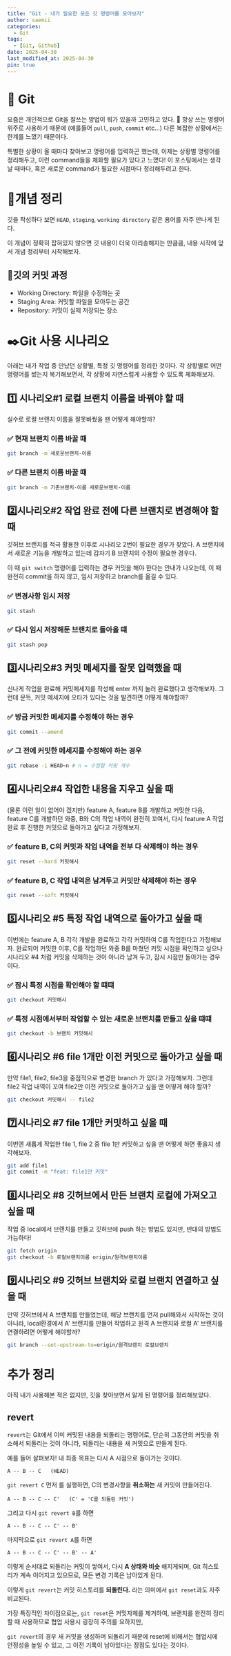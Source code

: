 ```yaml
---
title: "Git - 내가 필요한 모든 깃 명령어를 모아보자"
author: saemii
categories:
  - Git
tags:
  - [Git, Github]
date: 2025-04-30
last_modified_at: 2025-04-30
pin: true
---
```


# 💌 Git

요즘은 개인적으로 Git을 잘쓰는 방법이 뭐가 있을까 고민하고 있다. 🤔 항상 쓰는 명령어 위주로 사용하기 때문에 (예를들어 `pull`, `push`, `commit` etc...) 다른 복잡한 상황에서는 한계를 느꼈기 때문이다.

특별한 상황이 올 때마다 찾아보고 명령어를 입력하곤 했는데, 이제는 상황별 명령어를 정리해두고, 이런 command들을 체화할 필요가 있다고 느꼈다! 이 포스팅에서는 생각 날 때마다, 혹은 새로운 command가 필요한 시점마다 정리해두려고 한다.

# 🎉개념 정리

깃을 작성하다 보면 `HEAD`, `staging`, `working directory` 같은 용어를 자주 만나게 된다.

이 개념이 정확히 잡혀있지 않으면 깃 내용이 더욱 아리송해지는 만큼큼, 내용 시작에 앞서 개념 정리부터 시작해보자.

## 📢깃의 커밋 과정

- Working Directory: 파일을 수정하는 곳
- Staging Area: 커밋할 파일을 모아두는 공간
- Repository: 커밋이 실제 저장되는 장소

# ✒️Git 사용 시나리오

아래는 내가 작업 중 만났던 상황별, 특정 깃 명령어를 정리한 것이다.
각 상황별로 어떤 명령어를 썼는지 복기해보면서, 각 상황에 자연스럽게 사용할 수 있도록 체화해보자.

## 1️⃣ 시나리오#1 로컬 브랜치 이름을 바꿔야 할 때

실수로 로컬 브랜치 이름을 잘못바꿨을 땐 어떻게 해야할까?

### ✅ 현재 브랜치 이름 바꿀 때

```bash
git branch -m 새로운브랜치-이름
```

### ✅ 다른 브랜치 이름 바꿀 때

```bash
git branch -m 기존브랜치-이름 새로운브랜치-이름
```

## 2️⃣시나리오#2 작업 완료 전에 다른 브랜치로 변경해야 할 때

깃허브 브랜치를 적극 활용한 이후로 시나리오 2번이 필요한 경우가 잦았다.
A 브랜치에서 새로운 기능을 개발하고 있는데 갑자기 B 브랜치의 수정이 필요한 경우다.

이 때 `git switch` 명령어를 입력하는 경우 커밋을 해야 한다는 안내가 나오는데, 이 때 완전히 commit을 하지 않고,
임시 저장하고 branch를 옮길 수 있다.

### ✅ 변경사항 임시 저장

```bash
git stash
```

### ✅ 다시 임시 저장해둔 브랜치로 돌아올 떄

```bash
git stash pop
```

## 3️⃣시나리오#3 커밋 메세지를 잘못 입력했을 때

신나게 작업을 완료해 커밋메세지를 작성해 enter 까지 눌러 완료했다고 생각해보자.
그런데 문득, 커밋 메세지에 오타가 있다는 것을 발견하면 어떻게 해야할까?

### ✅ 방금 커밋한 메세지를 수정해야 하는 경우

```bash
git commit --amend
```

### ✅ 그 전에 커밋한 메세지를 수정해야 하는 경우

```bash
git rebase -i HEAD~n # n = 수정할 커밋 개수
```

## 4️⃣시나리오#4 작업한 내용을 지우고 싶을 때

(물론 이런 일이 없어야 겠지만) feature A, feature B를 개발하고 커밋한 다음,
feature C를 개발하던 와중, B와 C의 작업 내역이 완전히 꼬여서, 다시 feature A 작업 완료 후 진행한 커밋으로
돌아가고 싶다고 가정해보자.

### ✅ feature B, C의 커밋과 작업 내역을 전부 다 삭제해야 하는 경우

```bash
git reset --hard 커밋해시
```

### ✅ feature B, C 작업 내역은 남겨두고 커밋만 삭제해야 하는 경우

```bash
git reset --soft 커밋해시
```

## 5️⃣시나리오 #5 특정 작업 내역으로 돌아가고 싶을 때

이번에는 feature A, B 각각 개발을 완료하고 각각 커밋하여 C를 작업한다고 가정해보자.
완료되어 커밋한 이후, C를 작업하던 와중 B를 마쳤던 커밋 시점을 확인하고 싶으나 시나리오 #4 처럼 커밋을 삭제하는 것이 아니라
남겨 두고, 잠시 시점만 돌아가는 경우이다.

### ✅ 잠시 특정 시점을 확인해야 할 떄떄

```bash
git checkout 커밋해시
```

### ✅ 특정 시점에서부터 작업할 수 있는 새로운 브랜치를 만들고 싶을 떄떄

```bash
git checkout -b 브랜치 커밋해시
```

## 6️⃣시나리오 #6 file 1개만 이전 커밋으로 돌아가고 싶을 때

만약 file1, file2, file3을 중점적으로 변경한 branch 가 있다고 가정해보자.
그런데 file2 작업 내역이 꼬여 file2만 이전 커밋으로 돌아가고 싶을 땐 어떻게 해야 할까?

```bash
git checkout 커밋해시 -- file2
```

## 7️⃣시나리오 #7 file 1개만 커밋하고 싶을 때

이번엔 새롭게 작업한 file 1, file 2 중 file 1만 커밋하고 싶을 땐 어떻게 하면 좋을지 생각해보자.

```bash
git add file1
git commit -m "feat: file1만 커밋"
```

## 8️⃣시나리오 #8 깃허브에서 만든 브랜치 로컬에 가져오고 싶을 때

작업 중 local에서 브랜치를 만들고 깃허브에 push 하는 방법도 있지만, 반대의 방법도 가능하다!

```bash
git fetch origin
git checkout -b 로컬브랜치이름 origin/원격브랜치이름
```

## 9️⃣시나리오 #9 깃허브 브랜치와 로컬 브랜치 연결하고 싶을 때

만약 깃허브에서 A 브랜치를 만들었는데, 해당 브랜치를 먼저 pull해와서 시작하는 것이 아니라,
local환경에서 A' 브랜치를 만들어 작업하고 원격 A 브랜치와 로컬 A' 브랜치를 연결하려면 어떻게 해야할까?

```bash
git branch --set-upstream-to=origin/원격브랜치 로컬브랜치
```

# 추가 정리

아직 내가 사용해본 적은 없지만, 깃을 찾아보면서 알게 된 명령어를 정리해보았다.

## revert

`revert`는 Git에서 이미 커밋된 내용을 되돌리는 명령어로, 단순히 그동안의 커밋을 취소해서 되돌리는 것이 아니라, 되돌리는 내용을 새 커밋으로 만들게 된다.

예를 들어 살펴보자! 내 최종 목표는 다시 A 시점으로 돌아가는 것이다.

```
A -- B -- C   (HEAD)
```

`git revert C` 먼저 를 실행하면, C의 변경사항을 **취소하는** 새 커밋이 만들어진다.

```
A -- B -- C -- C'   (C' = 'C를 되돌린 커밋')
```

그리고 다시 `git revert B`를 하면

```
A -- B -- C -- C' -- B'
```

마지막으로 `git revert A`를 하면

```
A -- B -- C -- C' -- B' -- A'
```

이렇게 순서대로 되돌리는 커밋이 쌓여서, 다시 **A 상태와 비슷** 해지게되며, Git 히스토리가 계속 이어지고 있으므로, 모든 변경 기록은 남아있게 된다.

이렇게 `git revert`는 커밋 히스토리를 **되돌린다.** 라는 의미에서 `git reset`과도 자주 비교된다.

가장 특징적인 차이점으로는, `git reset`은 커밋자체를 제거하여, 브랜치를 완전히 정리할 때 사용하므로 협업 사용시 굉장히 주의를 요하지만,

`git revert`의 경우 새 커밋을 생성하며 되돌리기 때문에 reset에 비해서는 협업시에 안정성을 높일 수 있고, 그 이전 기록이 남아있다는 장점도 있다는 것이다.
